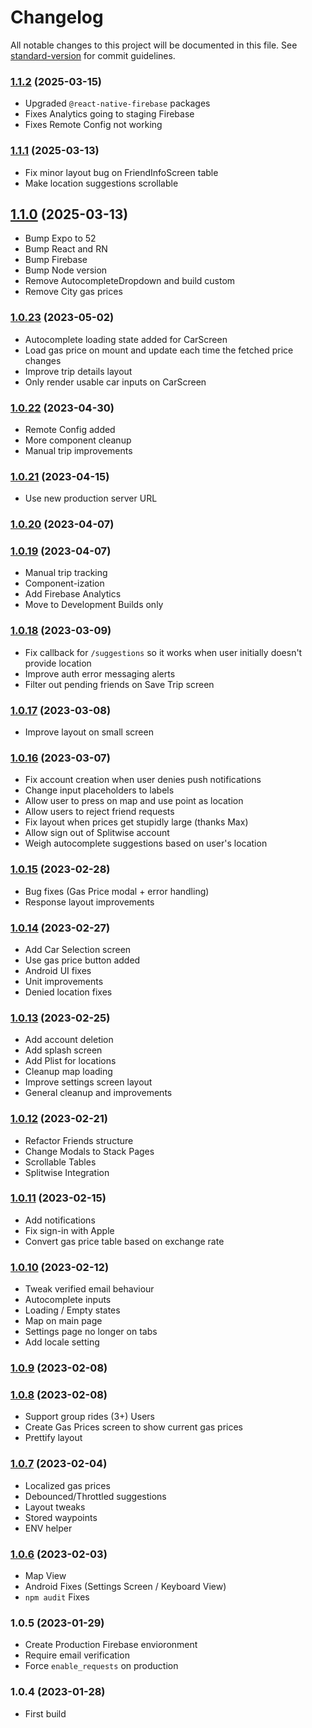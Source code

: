 # Changelog

All notable changes to this project will be documented in this file. See [standard-version](https://github.com/conventional-changelog/standard-version) for commit guidelines.

### [1.1.2](https://github.com/m-mcardle/GasMeUp/compare/v1.1.1...v1.1.2) (2025-03-15)

* Upgraded `@react-native-firebase` packages
* Fixes Analytics going to staging Firebase
* Fixes Remote Config not working

### [1.1.1](https://github.com/m-mcardle/GasMeUp/compare/v1.1.0...v1.1.1) (2025-03-13)

* Fix minor layout bug on FriendInfoScreen table
* Make location suggestions scrollable

## [1.1.0](https://github.com/m-mcardle/GasMeUp/compare/v1.0.23...v1.1.0) (2025-03-13)

* Bump Expo to 52
* Bump React and RN
* Bump Firebase
* Bump Node version
* Remove AutocompleteDropdown and build custom
* Remove City gas prices

### [1.0.23](https://github.com/m-mcardle/GasMeUp/compare/v1.0.22...v1.0.23) (2023-05-02)

* Autocomplete loading state added for CarScreen
* Load gas price on mount and update each time the fetched price changes
* Improve trip details layout
* Only render usable car inputs on CarScreen

### [1.0.22](https://github.com/m-mcardle/GasMeUp/compare/v1.0.21...v1.0.22) (2023-04-30)

* Remote Config added
* More component cleanup
* Manual trip improvements

### [1.0.21](https://github.com/m-mcardle/GasMeUp/compare/v1.0.20...v1.0.21) (2023-04-15)

* Use new production server URL

### [1.0.20](https://github.com/m-mcardle/GasMeUp/compare/v1.0.19...v1.0.20) (2023-04-07)

### [1.0.19](https://github.com/m-mcardle/GasMeUp/compare/v1.0.18...v1.0.19) (2023-04-07)

* Manual trip tracking
* Component-ization
* Add Firebase Analytics
* Move to Development Builds only

### [1.0.18](https://github.com/m-mcardle/GasMeUp/compare/v1.0.17...v1.0.18) (2023-03-09)

* Fix callback for `/suggestions` so it works when user initially doesn't provide location
* Improve auth error messaging alerts
* Filter out pending friends on Save Trip screen

### [1.0.17](https://github.com/m-mcardle/GasMeUp/compare/v1.0.16...v1.0.17) (2023-03-08)

* Improve layout on small screen

### [1.0.16](https://github.com/m-mcardle/GasMeUp/compare/v1.0.15...v1.0.16) (2023-03-07)

* Fix account creation when user denies push notifications
* Change input placeholders to labels
* Allow user to press on map and use point as location
* Allow users to reject friend requests
* Fix layout when prices get stupidly large (thanks Max)
* Allow sign out of Splitwise account
* Weigh autocomplete suggestions based on user's location

### [1.0.15](https://github.com/m-mcardle/CalculatorCalc/compare/v1.0.14...v1.0.15) (2023-02-28)

* Bug fixes (Gas Price modal + error handling)
* Response layout improvements

### [1.0.14](https://github.com/m-mcardle/CalculatorCalc/compare/v1.0.13...v1.0.14) (2023-02-27)

* Add Car Selection screen
* Use gas price button added
* Android UI fixes
* Unit improvements
* Denied location fixes

### [1.0.13](https://github.com/m-mcardle/CalculatorCalc/compare/v1.0.12...v1.0.13) (2023-02-25)

* Add account deletion
* Add splash screen
* Add Plist for locations
* Cleanup map loading
* Improve settings screen layout
* General cleanup and improvements

### [1.0.12](https://github.com/m-mcardle/CalculatorCalc/compare/v1.0.11...v1.0.12) (2023-02-21)

* Refactor Friends structure
* Change Modals to Stack Pages
* Scrollable Tables
* Splitwise Integration

### [1.0.11](https://github.com/m-mcardle/CalculatorCalc/compare/v1.0.10...v1.0.11) (2023-02-15)

* Add notifications
* Fix sign-in with Apple
* Convert gas price table based on exchange rate

### [1.0.10](https://github.com/m-mcardle/CalculatorCalc/compare/v1.0.9...v1.0.10) (2023-02-12)

* Tweak verified email behaviour
* Autocomplete inputs
* Loading / Empty states
* Map on main page
* Settings page no longer on tabs
* Add locale setting

### [1.0.9](https://github.com/m-mcardle/CalculatorCalc/compare/v1.0.8...v1.0.9) (2023-02-08)

### [1.0.8](https://github.com/m-mcardle/CalculatorCalc/compare/v1.0.7...v1.0.8) (2023-02-08)

* Support group rides (3+) Users
* Create Gas Prices screen to show current gas prices
* Prettify layout

### [1.0.7](https://github.com/m-mcardle/CalculatorCalc/compare/v1.0.6...v1.0.7) (2023-02-04)

* Localized gas prices
* Debounced/Throttled suggestions
* Layout tweaks
* Stored waypoints
* ENV helper

### [1.0.6](https://github.com/m-mcardle/CalculatorCalc/compare/v1.0.5...v1.0.6) (2023-02-03)

* Map View
* Android Fixes (Settings Screen / Keyboard View)
* `npm audit` Fixes

### 1.0.5 (2023-01-29)

* Create Production Firebase envioronment
* Require email verification
* Force `enable_requests` on production

### 1.0.4 (2023-01-28)

* First build
